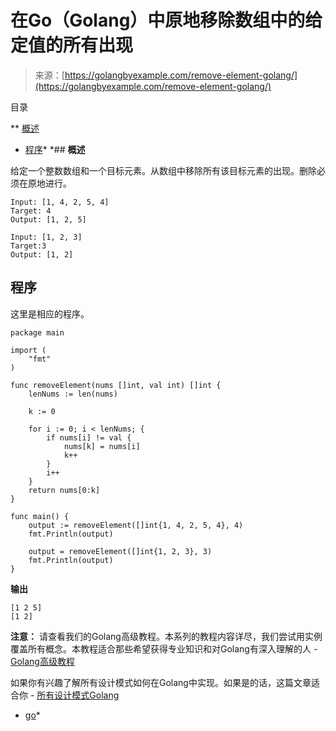 <!--yml

类别：未分类

日期：2024-10-13 06:48:04

-->

# 在Go（Golang）中原地移除数组中的给定值的所有出现

> 来源：[https://golangbyexample.com/remove-element-golang/](https://golangbyexample.com/remove-element-golang/)

目录

**   [概述](#Overview "Overview")

+   [程序](#Program "Program")*  *## **概述**

给定一个整数数组和一个目标元素。从数组中移除所有该目标元素的出现。删除必须在原地进行。

```
Input: [1, 4, 2, 5, 4]
Target: 4
Output: [1, 2, 5]

Input: [1, 2, 3]
Target:3
Output: [1, 2]
```

## **程序**

这里是相应的程序。

```
package main

import (
	"fmt"
)

func removeElement(nums []int, val int) []int {
	lenNums := len(nums)

	k := 0

	for i := 0; i < lenNums; {
		if nums[i] != val {
			nums[k] = nums[i]
			k++
		}
		i++
	}
	return nums[0:k]
}

func main() {
	output := removeElement([]int{1, 4, 2, 5, 4}, 4)
	fmt.Println(output)

	output = removeElement([]int{1, 2, 3}, 3)
	fmt.Println(output)
}
```

**输出**

```
[1 2 5]
[1 2]
```

**注意：** 请查看我们的Golang高级教程。本系列的教程内容详尽，我们尝试用实例覆盖所有概念。本教程适合那些希望获得专业知识和对Golang有深入理解的人 - [Golang高级教程](https://golangbyexample.com/golang-comprehensive-tutorial/)

如果你有兴趣了解所有设计模式如何在Golang中实现。如果是的话，这篇文章适合你 - [所有设计模式Golang](https://golangbyexample.com/all-design-patterns-golang/)

+   [go](https://golangbyexample.com/tag/go/)*

